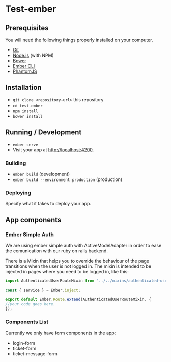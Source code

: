 # Test-ember

## Prerequisites

You will need the following things properly installed on your computer.

* [Git](http://git-scm.com/)
* [Node.js](http://nodejs.org/) (with NPM)
* [Bower](http://bower.io/)
* [Ember CLI](http://ember-cli.com/)
* [PhantomJS](http://phantomjs.org/)

## Installation

* `git clone <repository-url>` this repository
* `cd test-ember`
* `npm install`
* `bower install`

## Running / Development

* `ember serve`
* Visit your app at [http://localhost:4200](http://localhost:4200).

### Building

* `ember build` (development)
* `ember build --environment production` (production)

### Deploying

Specify what it takes to deploy your app.

## App components

### Ember Simple Auth

We are using ember simple auth with ActiveModelAdapter in order to ease the comunication with our ruby on rails backend.

There is a Mixin that helps you to override the behaviour of the page transitions when the user is not logged in. The mixin is intended to be injected in pages where you need to be logged in, like this:

```js
import AuthenticatedUserRouteMixin from '../../mixins/authenticated-user-route-mixin';

const { service } = Ember.inject;

export default Ember.Route.extend(AuthenticatedUserRouteMixin, {
//your code goes here.
});
```

### Components List

Currently we only have form components in the app:
 - login-form
 - ticket-form
 - ticket-message-form
